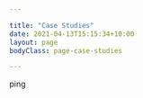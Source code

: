 ```yaml
---

title: "Case Studies"  
date: 2021-04-13T15:15:34+10:00  
layout: page
bodyClass: page-case-studies

---
```


ping

